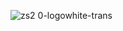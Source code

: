 ![zs2 0-logowhite-trans](https://user-images.githubusercontent.com/116841381/198591245-0c150079-577a-4608-82e3-1aee3258b5d8.png)
